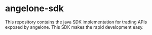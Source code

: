 # angelone-sdk
This repository contains the java SDK implementation for trading APIs exposed by angelone. This SDK makes the rapid development easy.

